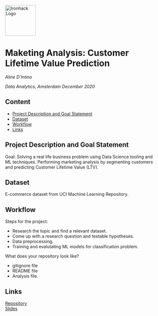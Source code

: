 <img src="https://bit.ly/2VnXWr2" alt="Ironhack Logo" width="100"/>

# Maketing Analysis: Customer Lifetime Value Prediction
*Aline D'Intino*

*Data Analytics, Amsterdam December 2020*

## Content
- [Project Description and Goal Statement](#project-description)
- [Dataset](#dataset)
- [Workflow](#workflow)
- [Links](#links)


## Project Description and Goal Statement
Goal: Solving a real life business problem using Data Science tooling and ML techniques.
Performing marketing analysis by segmenting customers and predicting Customer Lifetime Value (LTV).


## Dataset
E-commerce dataset from UCI Machine Learning Repository. 


## Workflow
Steps for the project:
- Research the topic and find a relevant dataset.
- Come up with a research question and testable hypotheses.
- Data preprocessing.
- Training and evalutating ML models for classification problem.



What does your repository look like?
- gitignore file
- README file
- Analysis file.

## Links
[Repository](https://github.com/alinedintino/project6-ML)  
[Slides](https://docs.google.com/presentation/d/1Z4A8_aUFpZIWEFkxEJ35_s8ws94_ZDe_Y4gg4UADwvg/edit?usp=sharing)  
